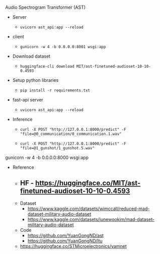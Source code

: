 Audio Spectrogram Transformer (AST)


- Server
    - ```uvicorn ast_api:app --reload```

- client
    - ```gunicorn -w 4 -b 0.0.0.0:8001 wsgi:app```

- Download dataset
    - ```huggingface-cli download MIT/ast-finetuned-audioset-10-10-0.4593```
- Setup python libraries
    - ```pip install -r requirements.txt```

- fast-api server
    - ```uvicorn ast_api:app --reload```

- Inference
    - ```curl -X POST "http://127.0.0.1:8000/predict" -F "file=@0_communication/0_communication.1.wav"```

    - ```curl -X POST "http://127.0.0.1:8000/predict" -F "file=@1_gunshot/1_gunshot.5.wav"```


gunicorn -w 4 -b 0.0.0.0:8000 wsgi:app

 - Reference   
    - HF - https://huggingface.co/MIT/ast-finetuned-audioset-10-10-0.4593
        - 
    - Dataset
        - https://www.kaggle.com/datasets/wimccall/reduced-mad-dataset-military-audio-dataset
        - https://www.kaggle.com/datasets/junewookim/mad-dataset-military-audio-dataset
    - Code 
        - https://github.com/YuanGongND/ast
        - https://github.com/YuanGongND/ltu
    - https://huggingface.co/STMicroelectronics/yamnet
